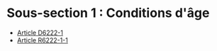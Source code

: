 # Sous-section 1 : Conditions d'âge

* [Article D6222-1](./LEGIARTI000020673177.md)
* [Article R6222-1-1](./LEGIARTI000029444348.md)
